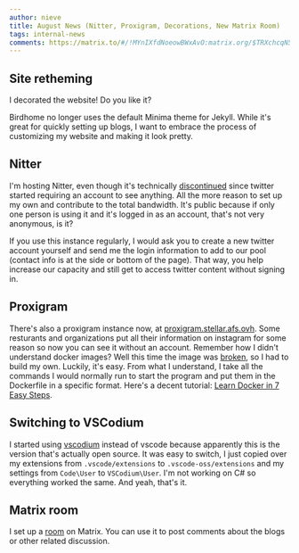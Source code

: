 ```yaml
---
author: nieve
title: August News (Nitter, Proxigram, Decorations, New Matrix Room)
tags: internal-news
comments: https://matrix.to/#/!MYnIXfdNoeowBWxAvO:matrix.org/$TRXchcqN5TN7wzbvUTzp_S7xSqvVF0HIwgr8eCY5hJY?via=matrix.org
---
```

## Site retheming

I decorated the website! Do you like it?

Birdhome no longer uses the default Minima theme for Jekyll. While it's great for quickly setting up blogs, I want to embrace the process of customizing my website and making it look pretty.

## Nitter
I'm hosting Nitter, even though it's technically [discontinued](https://status.d420.de/rip) since twitter started requiring an account to see anything. All the more reason to set up my own and contribute to the total bandwidth. It's public because if only one person is using it and it's logged in as an account, that's not very anonymous, is it? 

If you use this instance regularly, I would ask you to create a new twitter account yourself and send me the login information to add to our pool (contact info is at the side or bottom of the page). That way, you help increase our capacity and still get to access twitter content without signing in.

## Proxigram

There's also a proxigram instance now, at [proxigram.stellar.afs.ovh](https://proxigram.stellar.afs.ovh/). Some resturants and organizations put all their information on instagram for some reason so now you can see it without an account. Remember how I didn't understand docker images? Well this time the image was [broken](https://codeberg.org/proxigram/proxigram/issues/42), so I had to build my own. Luckily, it's easy. From what I understand, I take all the commands I would normally run to start the program and put them in the Dockerfile in a specific format. Here's a decent tutorial: [Learn Docker in 7 Easy Steps](https://piped.stellar.afs.ovh/watch?v=gAkwW2tuIqE).

## Switching to VSCodium

I started using [vscodium](https://vscodium.com/) instead of vscode because apparently this is the version that's actually open source. It was easy to switch, I just copied over my extensions from `.vscode/extensions` to `.vscode-oss/extensions` and my settings from `Code\User` to `VSCodium\User`. I'm not working on C# so everything worked the same. And yeah, that's it.


## Matrix room

I set up a [room](https://matrix.to/#/#duckgalaxy:matrix.org) on Matrix. You can use it to post comments about the blogs or other related discussion.




